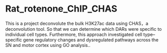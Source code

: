 # Rat_rotenone_ChIP_CHAS
This is a project deconvolute the bulk H3K27ac data using CHAS，a deconvolution tool.  So that we can determine which DARs were specific to individual cell types. Furthermore, this approach investigated cell type–specific gene regulatory changes and dysregulated pathways across the SN and motor cortex using GO analysis.. 
